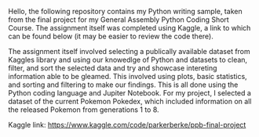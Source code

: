 Hello, the following repository contains my Python writing sample, taken from the final project for my General Assembly Python Coding Short Course. 
The assignment itself was completed using Kaggle, a link to which can be found below (it may be easier to review the code there).

The assignment itself involved selecting a publically available dataset from Kaggles library and using our knowedlge of Python and datasets to clean, filter, and sort
the selected data and try and showcase intereting information able to be gleamed. This involved using plots, basic statistics, and sorting and filtering to make our findings.
This is all done using the Python coding language and Jupiter Notebook.
For my project, I selected a dataset of the current Pokemon Pokedex, which included information on all the released Pokemon from generations 1 to 8.

Kaggle link:  https://www.kaggle.com/code/parkerberke/ppb-final-project

